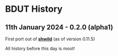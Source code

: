 #  **BDUT** History

## 11th January 2024 - 0.2.0 (alpha1)

First port out of [**shwild**](https:github.com/synesissoftware/shwild) (as of version 0.11.5)


All history before this day is moot!


<!-- ########################### end of file ########################### -->

